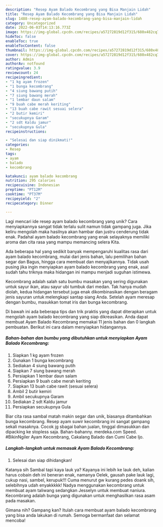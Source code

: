 ```yaml
---
description: "Resep Ayam Balado Kecombrang yang Bisa Manjain Lidah"
title: "Resep Ayam Balado Kecombrang yang Bisa Manjain Lidah"
slug: 1488-resep-ayam-balado-kecombrang-yang-bisa-manjain-lidah
category: Uncategorized
date: 2022-06-03T14:13:16.773Z
image: https://img-global.cpcdn.com/recipes/a57272819d12f315/680x482cq70/ayam-balado-kecombrang-foto-resep-utama.jpg
hideToc: false
enableToc: true
enableTocContent: false
thumbnail: https://img-global.cpcdn.com/recipes/a57272819d12f315/680x482cq70/ayam-balado-kecombrang-foto-resep-utama.jpg
cover: https://img-global.cpcdn.com/recipes/a57272819d12f315/680x482cq70/ayam-balado-kecombrang-foto-resep-utama.jpg
author: Admin
authorAv: notfound
ratingvalue: 3.9
reviewcount: 24
recipeingredient:
- "1 kg ayam frozen"
- "1 bunga kecombrang"
- "4 siung bawang putih"
- "7 siung bawang merah"
- "1 lembar daun salam"
- "9 buah cabe merah keriting"
- "13 buah cabe rawit sesuai selera"
- "2 butir kemiri"
- "secukupnya Garam"
- "2 sdt Kaldu jamur"
- "secukupnya Gula"
recipeinstructions:

- "Selesai dan siap dinikmati!"
categories:
- Resep
tags:
- ayam
- balado
- kecombrang

katakunci: ayam balado kecombrang 
nutrition: 295 calories
recipecuisine: Indonesian
preptime: "PT12M"
cooktime: "PT37M"
recipeyield: "2"
recipecategory: Dinner

---
```





Lagi mencari ide resep ayam balado kecombrang yang unik? Cara menyiapkannya sangat tidak terlalu sulit namun tidak gampang juga. Jika keliru mengolah maka hasilnya akan hambar dan justru cenderung tidak enak. Padahal ayam balado kecombrang yang enak selayaknya memiliki aroma dan cita rasa yang mampu memancing selera Kita.





Ada beberapa hal yang sedikit banyak mempengaruhi kualitas rasa dari ayam balado kecombrang, mulai dari jenis bahan, lalu pemilihan bahan segar dan Bagus, hingga cara membuat dan menyajikannya. Tidak usah pusing jika ingin menyiapkan ayam balado kecombrang yang enak,      asal sudah tahu triknya maka hidangan ini mampu menjadi suguhan istimewa.














Kecombrang adalah salah satu bumbu masakan yang sering digunakan untuk sayur ikan, atau sayur ubi tumbuk dari medan. Tak hanya mudah diolah, kedua hidangan tersebut juga enak dikombinasikan dengan beragam jenis sayuran untuk melengkapi santap siang Anda. Setelah ayam meresap dengan bumbu, masukkan tomat iris dan bunga kecombrang.






Di bawah ini ada beberapa tips dan trik praktis yang dapat diterapkan untuk mengolah ayam balado kecombrang yang siap dikreasikan. Anda dapat membuat Ayam Balado Kecombrang memakai 11 jenis bahan dan 0 langkah pembuatan. Berikut ini cara dalam menyiapkan hidangannya.

<!--inarticleads1-->

##### Bahan-bahan dan bumbu yang dibutuhkan untuk menyiapkan Ayam Balado Kecombrang:

1. Siapkan 1 kg ayam frozen
1. Gunakan 1 bunga kecombrang
1. Sediakan 4 siung bawang putih
1. Siapkan 7 siung bawang merah
1. Persiapkan 1 lembar daun salam
1. Persiapkan 9 buah cabe merah keriting
1. Siapkan 13 buah cabe rawit (sesuai selera)
1. Ambil 2 butir kemiri
1. Ambil secukupnya Garam
1. Sediakan 2 sdt Kaldu jamur
1. Persiapkan secukupnya Gula


Biar cita rasa sambal matah makin segar dan unik, biasanya ditambahkan bunga kecombrang. Resep ayam suwir kecombrang ini sangat gampang sekali masaknya. Cocok jg sbagai bahan jualan, tinggal dimasukkan dan dipacking ke stopless saja. Bahan-bahanny. merdeka.com Speed. #BikinNgiler Ayam Kecombrang, Cakalang Balado dan Cumi Cabe Ijo. 

<!--inarticleads2-->

##### Langkah-langkah untuk memasak Ayam Balado Kecombrang:


1. Selesai dan siap dihidangkan!

Katanya sih Sambal tapi kaya lauk ya? Kayanya ini lebih ke lauk deh, kalian harus cobain deh ini beneran enak, namanya Oelek, gausah pake lauk lagi, cukup nasi, sambel, kerupuk!!! Cuma menurut gw kurang pedes doank sih, selebihnya udah enyakkkkk! Nadya menggunakan kecombrang untuk membuat ayam taliwang sedangkan Jesselyn untuk membuat naniura. Kecombrang adalah bunga yang digunakan untuk menghasilkan rasa asam pada masakan. 

Gimana nih? Gampang kan? Itulah cara membuat ayam balado kecombrang yang bisa anda lakukan di rumah. Semoga bermanfaat dan selamat mencoba!
